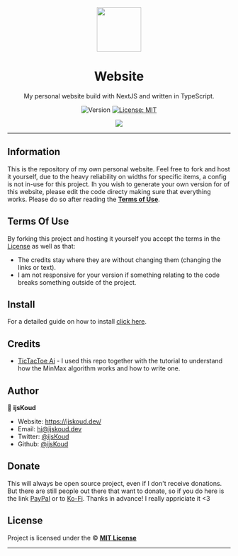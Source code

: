 <div align="center">
    <img src="https://ijskoud.dev/assets/svg/logo.svg" width="100px" />
    <h1>Website</h1>
  
  <p>My personal website build with NextJS and written in TypeScript.</p>
  
  <p align="center">
    <img alt="Version" src="https://img.shields.io/badge/version-2.0.0-blue.svg" />
    <a href="/LICENSE" target="_blank">
      <img alt="License: MIT" src="https://img.shields.io/badge/License-MIT-yellow.svg" />
    </a>
  </p>

  <a href="https://ijskoud.dev/discord" target="_blank">
    <img src="https://ijskoud.dev/discord/banner" />
  </a>
</div>

---

## Information

This is the repository of my own personal website. Feel free to fork and host it yourself, due to the heavy reliability on widths for specific items, a config is not in-use for this project. Ih you wish to generate your own version for of this website, please edit the code directy making sure that everything works. Please do so after reading the [**Terms of Use**](#Terms-Of-Use).

## Terms Of Use

By forking this project and hosting it yourself you accept the terms in the [License](#License) as well as that:

-   The credits stay where they are without changing them (changing the links or text).
-   I am not responsive for your version if something relating to the code breaks something outside of the project.

## Install

For a detailed guide on how to install [click here](https://github.com/ijsKoud/website/wiki/Self-Hosting-Guide).

## Credits

-   [TicTacToe Ai](https://github.com/beaucarnes/fcc-project-tutorials) - I used this repo together with the tutorial to understand how the MinMax algorithm works and how to write one.

## Author

👤 **ijsKoud**

-   Website: https://ijskoud.dev/
-   Email: <hi@ijskoud.dev>
-   Twitter: [@ijsKoud](https://twitter.com/ijs_Koud)
-   Github: [@ijsKoud](https://github.com/ijsKoud)

## Donate

This will always be open source project, even if I don't receive donations. But there are still people out there that want to donate, so if you do here is the link [PayPal](https://paypal.me/daangamesdg) or to [Ko-Fi](https://ijskoud.dev/kofi). Thanks in advance! I really appriciate it <3

## License

Project is licensed under the © [**MIT License**](/LICENSE)

---
